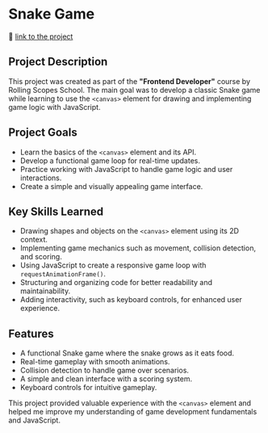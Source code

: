 # Snake Game

🐍 [link to the project](https://patciahevich.github.io/snake/)

## Project Description  
This project was created as part of the **"Frontend Developer"** course by Rolling Scopes School. The main goal was to develop a classic Snake game while learning to use the `<canvas>` element for drawing and implementing game logic with JavaScript.

## Project Goals  
- Learn the basics of the `<canvas>` element and its API.  
- Develop a functional game loop for real-time updates.  
- Practice working with JavaScript to handle game logic and user interactions.  
- Create a simple and visually appealing game interface.  

## Key Skills Learned  
- Drawing shapes and objects on the `<canvas>` element using its 2D context.  
- Implementing game mechanics such as movement, collision detection, and scoring.  
- Using JavaScript to create a responsive game loop with `requestAnimationFrame()`.  
- Structuring and organizing code for better readability and maintainability.  
- Adding interactivity, such as keyboard controls, for enhanced user experience.  

## Features  
- A functional Snake game where the snake grows as it eats food.  
- Real-time gameplay with smooth animations.  
- Collision detection to handle game over scenarios.  
- A simple and clean interface with a scoring system.  
- Keyboard controls for intuitive gameplay.  

This project provided valuable experience with the `<canvas>` element and helped me improve my understanding of game development fundamentals and JavaScript.

